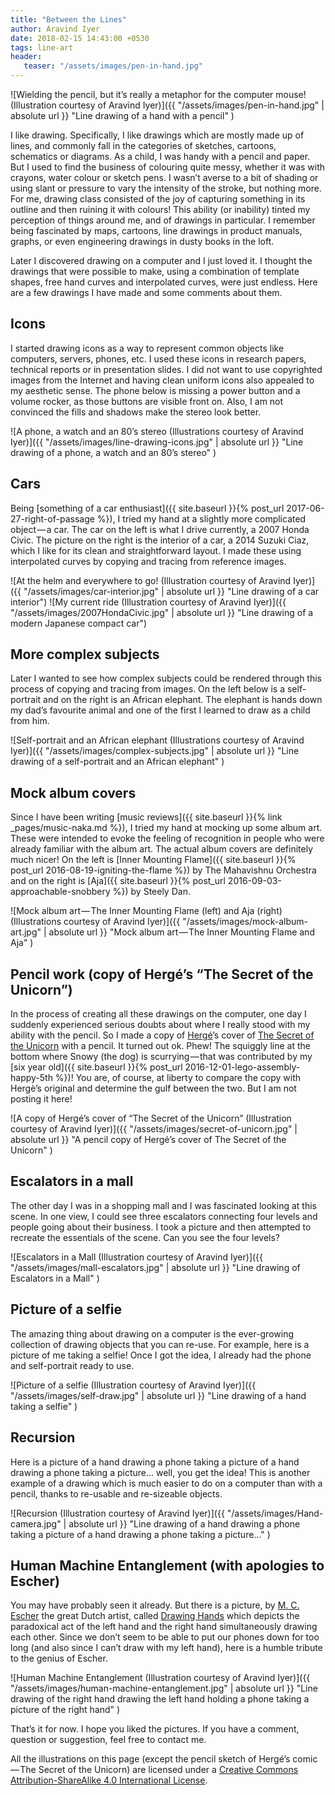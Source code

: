 ```yaml
---
title: "Between the Lines"
author: Aravind Iyer
date: 2018-02-15 14:43:00 +0530
tags: line-art
header:
   teaser: "/assets/images/pen-in-hand.jpg" 
---
```


![Wielding the pencil, but it’s really a metaphor for the computer mouse! (Illustration courtesy of Aravind Iyer)]({{ "/assets/images/pen-in-hand.jpg" | absolute url }} "Line drawing of a hand with a pencil" )

I like drawing. Specifically, I like drawings which are mostly made up of lines, and commonly fall in the categories of sketches, cartoons, schematics or diagrams. As a child, I was handy with a pencil and paper. But I used to find the business of colouring quite messy, whether it was with crayons, water colour or sketch pens. I wasn’t averse to a bit of shading or using slant or pressure to vary the intensity of the stroke, but nothing more. For me, drawing class consisted of the joy of capturing something in its outline and then ruining it with colours! This ability (or inability) tinted my perception of things around me, and of drawings in particular. I remember being fascinated by maps, cartoons, line drawings in product manuals, graphs, or even engineering drawings in dusty books in the loft.

Later I discovered drawing on a computer and I just loved it. I thought the drawings that were possible to make, using a combination of template shapes, free hand curves and interpolated curves, were just endless. Here are a few drawings I have made and some comments about them.

## Icons

I started drawing icons as a way to represent common objects like computers, servers, phones, etc. I used these icons in research papers, technical reports or in presentation slides. I did not want to use copyrighted images from the Internet and having clean uniform icons also appealed to my aesthetic sense. The phone below is missing a power button and a volume rocker, as those buttons are visible front on. Also, I am not convinced the fills and shadows make the stereo look better.

![A phone, a watch and an 80’s stereo (Illustrations courtesy of Aravind Iyer)]({{ "/assets/images/line-drawing-icons.jpg" | absolute url }} "Line drawing of a phone, a watch and an 80’s stereo" )

## Cars

Being [something of a car enthusiast]({{ site.baseurl }}{% post_url 2017-06-27-right-of-passage %}), I tried my hand at a slightly more complicated object — a car. The car on the left is what I drive currently, a 2007 Honda Civic. The picture on the right is the interior of a car, a 2014 Suzuki Ciaz, which I like for its clean and straightforward layout. I made these using interpolated curves by copying and tracing from reference images.

![At the helm and everywhere to go! (Illustration courtesy of Aravind Iyer)]({{ "/assets/images/car-interior.jpg" | absolute url }} "Line drawing of a car interior")
![My current ride (Illustration courtesy of Aravind Iyer)]({{ "/assets/images/2007HondaCivic.jpg" | absolute url }} "Line drawing of a modern Japanese compact car")

## More complex subjects

Later I wanted to see how complex subjects could be rendered through this process of copying and tracing from images. On the left below is a self-portrait and on the right is an African elephant. The elephant is hands down my dad’s favourite animal and one of the first I learned to draw as a child from him.

![Self-portrait and an African elephant (Illustrations courtesy of Aravind Iyer)]({{ "/assets/images/complex-subjects.jpg" | absolute url }} "Line drawing of a self-portrait and an African elephant" )

## Mock album covers

Since I have been writing [music reviews]({{ site.baseurl }}{% link _pages/music-naka.md %}), I tried my hand at mocking up some album art. These were intended to evoke the feeling of recognition in people who were already familiar with the album art. The actual album covers are definitely much nicer! On the left is [Inner Mounting Flame]({{ site.baseurl }}{% post_url 2016-08-19-igniting-the-flame %}) by The Mahavishnu Orchestra and on the right is [Aja]({{ site.baseurl }}{% post_url 2016-09-03-approachable-snobbery %}) by Steely Dan.

![Mock album art — The Inner Mounting Flame (left) and Aja (right) (Illustrations courtesy of Aravind Iyer)]({{ "/assets/images/mock-album-art.jpg" | absolute url }} "Mock album art — The Inner Mounting Flame and Aja" )

## Pencil work (copy of Hergé’s “The Secret of the Unicorn”)

In the process of creating all these drawings on the computer, one day I suddenly experienced serious doubts about where I really stood with my ability with the pencil. So I made a copy of [Hergé](https://en.wikipedia.org/wiki/Hergé)’s cover of [The Secret of the Unicorn](https://en.wikipedia.org/wiki/The_Secret_of_the_Unicorn) with a pencil. It turned out ok. Phew! The squiggly line at the bottom where Snowy (the dog) is scurrying — that was contributed by my [six year old]({{ site.baseurl }}{% post_url 2016-12-01-lego-assembly-happy-5th %})! You are, of course, at liberty to compare the copy with Hergè’s original and determine the gulf between the two. But I am not posting it here!

![A copy of Hergé’s cover of “The Secret of the Unicorn” (Illustration courtesy of Aravind Iyer)]({{ "/assets/images/secret-of-unicorn.jpg" | absolute url }} "A pencil copy of Hergé’s cover of The Secret of the Unicorn" )

## Escalators in a mall

The other day I was in a shopping mall and I was fascinated looking at this scene. In one view, I could see three escalators connecting four levels and people going about their business. I took a picture and then attempted to recreate the essentials of the scene. Can you see the four levels?

![Escalators in a Mall (Illustration courtesy of Aravind Iyer)]({{ "/assets/images/mall-escalators.jpg" | absolute url }} "Line drawing of Escalators in a Mall" )

## Picture of a selfie

The amazing thing about drawing on a computer is the ever-growing collection of drawing objects that you can re-use. For example, here is a picture of me taking a selfie! Once I got the idea, I already had the phone and self-portrait ready to use.

![Picture of a selfie (Illustration courtesy of Aravind Iyer)]({{ "/assets/images/self-draw.jpg" | absolute url }} "Line drawing of a hand taking a selfie" )

## Recursion

Here is a picture of a hand drawing a phone taking a picture of a hand drawing a phone taking a picture… well, you get the idea! This is another example of a drawing which is much easier to do on a computer than with a pencil, thanks to re-usable and re-sizeable objects.

![Recursion (Illustration courtesy of Aravind Iyer)]({{ "/assets/images/Hand-camera.jpg" | absolute url }} "Line drawing of a hand drawing a phone taking a picture of a hand drawing a phone taking a picture…" )

## Human Machine Entanglement (with apologies to Escher)

You may have probably seen it already. But there is a picture, by [M. C. Escher](https://en.wikipedia.org/wiki/M._C._Escher) the great Dutch artist, called [Drawing Hands](https://en.wikipedia.org/wiki/Drawing_Hands) which depicts the paradoxical act of the left hand and the right hand simultaneously drawing each other. Since we don’t seem to be able to put our phones down for too long (and also since I can’t draw with my left hand), here is a humble tribute to the genius of Escher.

![Human Machine Entanglement (Illustration courtesy of Aravind Iyer)]({{ "/assets/images/human-machine-entanglement.jpg" | absolute url }} "Line drawing of the right hand drawing the left hand holding a phone taking a picture of the right hand" )

That’s it for now. I hope you liked the pictures. If you have a comment, question or suggestion, feel free to contact me.

All the illustrations on this page (except the pencil sketch of Hergé’s comic — The Secret of the Unicorn) are licensed under a [Creative Commons Attribution-ShareAlike 4.0 International License](http://creativecommons.org/licenses/by-sa/4.0/).
